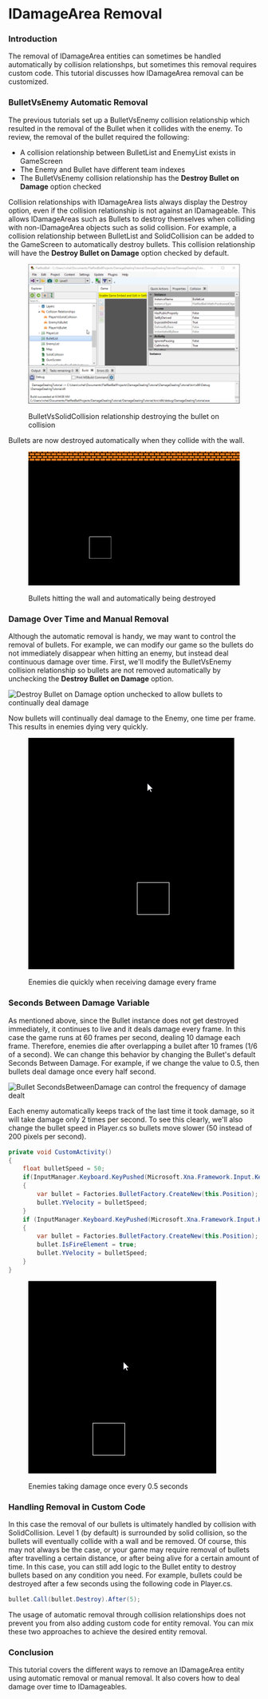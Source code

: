 # IDamageArea Removal

### Introduction

The removal of IDamageArea entities can sometimes be handled automatically by collision relationshps, but sometimes this removal requires custom code. This tutorial discusses how IDamageArea removal can be customized.

### BulletVsEnemy Automatic Removal

The previous tutorials set up a BulletVsEnemy collision relationship which resulted in the removal of the Bullet when it collides with the enemy. To review, the removal of the bullet required the following:

* A collision relationship between BulletList and EnemyList exists in GameScreen
* The Enemy and Bullet have different team indexes
* The BulletVsEnemy collision relationship has the **Destroy Bullet on Damage** option checked

Collision relationships with IDamageArea lists always display the Destroy option, even if the collision relationship is not against an IDamageable. This allows IDamageAreas such as Bullets to destroy themselves when colliding with non-IDamageArea objects such as solid collision. For example, a collision relationship between BulletList and SolidCollision can be added to the GameScreen to automatically destroy bullets. This collision relationship will have the **Destroy Bullet on Damage** option checked by default.

<figure><img src="../../media/2023-01-11_09-23-32.gif" alt=""><figcaption><p>BulletVsSolidCollision relationship destroying the bullet on collision</p></figcaption></figure>

Bullets are now destroyed automatically when they collide with the wall.

<figure><img src="../../media/2023-01-11_09-24-51.gif" alt=""><figcaption><p>Bullets hitting the wall and automatically being destroyed</p></figcaption></figure>

### Damage Over Time and Manual Removal

Although the automatic removal is handy, we may want to control the removal of bullets. For example, we can modify our game so the bullets do not immediately disappear when hitting an enemy, but instead deal continuous damage over time. First, we'll modify the BulletVsEnemy collision relationship so bullets are not removed automatically by unchecking the **Destroy Bullet on Damage** option.

![Destroy Bullet on Damage option unchecked to allow bullets to continually deal damage](../../media/2023-01-img\_63bee46fe1326.png)

Now bullets will continually deal damage to the Enemy, one time per frame. This results in enemies dying very quickly.

<figure><img src="../../media/2023-01-11_09-32-41.gif" alt=""><figcaption><p>Enemies die quickly when receiving damage every frame</p></figcaption></figure>

### Seconds Between Damage Variable

As mentioned above, since the Bullet instance does not get destroyed immediately, it continues to live and it deals damage every frame. In this case the game runs at 60 frames per second, dealing 10 damage each frame. Therefore, enemies die after overlapping a bullet after 10 frames (1/6 of a second). We can change this behavior by changing the Bullet's default Seconds Between Damage. For example, if we change the value to 0.5, then bullets deal damage once every half second.

![Bullet SecondsBetweenDamage can control the frequency of damage dealt](../../media/2023-01-img\_63bee5c23f867.png)

Each enemy automatically keeps track of the last time it took damage, so it will take damage only 2 times per second. To see this clearly, we'll also change the bullet speed in Player.cs so bullets move slower (50 instead of 200 pixels per second).

```csharp
private void CustomActivity()
{
    float bulletSpeed = 50;
    if(InputManager.Keyboard.KeyPushed(Microsoft.Xna.Framework.Input.Keys.Space))
    {
        var bullet = Factories.BulletFactory.CreateNew(this.Position);
        bullet.YVelocity = bulletSpeed;
    }
    if (InputManager.Keyboard.KeyPushed(Microsoft.Xna.Framework.Input.Keys.LeftAlt))
    {
        var bullet = Factories.BulletFactory.CreateNew(this.Position);
        bullet.IsFireElement = true;
        bullet.YVelocity = bulletSpeed;
    }
}
```

<figure><img src="../../media/2023-01-11_09-42-04.gif" alt=""><figcaption><p>Enemies taking damage once every 0.5 seconds</p></figcaption></figure>

### Handling Removal in Custom Code

In this case the removal of our bullets is ultimately handled by collision with SolidCollision. Level 1 (by default) is surrounded by solid collision, so the bullets will eventually collide with a wall and be removed. Of course, this may not always be the case, or your game may require removal of bullets after travelling a certain distance, or after being alive for a certain amount of time. In this case, you can still add logic to the Bullet entity to destroy bullets based on any condition you need. For example, bullets could be destroyed after a few seconds using the following code in Player.cs.

```csharp
bullet.Call(bullet.Destroy).After(5);
```

The usage of automatic removal through collision relationships does not prevent you from also adding custom code for entity removal. You can mix these two approaches to achieve the desired entity removal.

### Conclusion

This tutorial covers the different ways to remove an IDamageArea entity using automatic removal or manual removal. It also covers how to deal damage over time to IDamageables.
